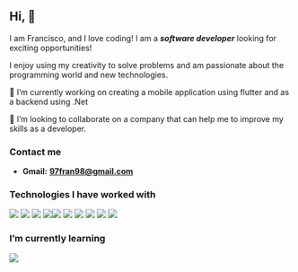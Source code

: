 ## Hi, 👋 
I am Francisco, and I love coding! I am a _**software developer**_ looking for exciting opportunities! 

I enjoy using my creativity to solve problems and am passionate about the programming world and new technologies.

🔭 I’m currently working on creating a mobile application using flutter and as a backend using .Net

💞️ I’m looking to collaborate on a company that can help me to improve my skills as a developer.

### Contact me

- **Gmail:**		**97fran98@gmail.com**




### Technologies I have worked with
<a href="https://www.w3schools.com/html/" target="_blank"><img src="https://img.icons8.com/color/48/000000/html-5.png"/></a> <a href="https://www.w3schools.com/css/" target="_blank"><img src="https://img.icons8.com/color/48/000000/css3.png"/></a> <a href="https://www.javascript.com/" target="_blank"><img src="https://img.icons8.com/color/48/000000/javascript.png"/></a> <a href="https://www.typescriptlang.org/" target="_blank"><img src="https://img.icons8.com/color/48/000000/typescript.png"/></a><a href="https://reactjs.org/" target="_blank"><img src="https://img.icons8.com/color/48/000000/react-native.png"/></a>  <a href="https://es.redux.js.org/"><img src="https://img.icons8.com/color/48/redux.png"></img></a>  <a href="https://nodejs.org/" target="_blank"><img src="https://img.icons8.com/color/48/000000/nodejs.png"/></a> <a href="https://git-scm.com/" target="_blank"><img src="https://img.icons8.com/color/48/000000/git.png"/></a> <a href="https://flutter.dev/" target="_blank"><img src="https://img.icons8.com/ios-filled/48/c-sharp-logo.png"/></a> <a href="https://go.dev/" target="_blank"><img src="https://img.icons8.com/color/48/golang.png"/></a>


### I’m currently learning

<a href="https://flutter.dev/" target="_blank"><img src="https://img.icons8.com/color/48/000000/flutter.png"/></a>
